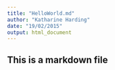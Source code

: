 ```yaml
---
title: "HelloWorld.md"
author: "Katharine Harding"
date: "19/02/2015"
output: html_document
---
```



## This is a markdown file